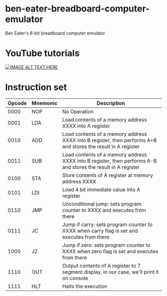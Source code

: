 # ben-eater-breadboard-computer-emulator
Ben Eater's 8-bit breadboard computer emulator

# YouTube tutorials
[![IMAGE ALT TEXT HERE](https://img.youtube.com/vi/NiJ-_Xt9KRo/0.jpg)](https://www.youtube.com/watch?v=NiJ-_Xt9KRo&list=PLLfIBXQeu3ab2vTdu0aFoTUojsPWFSU3p)

# Instruction set
| Opcode | Mnemonic | Description
|--------|----------|------------
| 0000   | NOP      | No Operation
| 0001   | LDA      | Load contents of a memory address XXXX into A register
| 0010   | ADD      | Load contents of a memory address XXXX into B register, then performs A+B and stores the result in A register
| 0011   | SUB      | Load contents of a memory address XXXX into B register, then performs A-B and stores the result in A register
| 0100   | STA      | Store contents of A register at memory address XXXX
| 0101   | LDI      | Load 4 bit immediate value into A register
| 0110   | JMP      | Unconditional jump: sets program counter to XXXX and executes from there
| 0111   | JC       | Jump if carry: sets program counter to XXXX when carry flag is set and executes from there
| 1000   | JZ       | Jump if zero: sets program counter to XXXX when zero flag is set and executes from there
| 1110   | OUT      | Output contents of A register to 7 segment display, in our case, we'll print it on console
| 1111   | HLT      | Halts the execution
